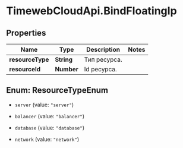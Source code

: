 # TimewebCloudApi.BindFloatingIp

## Properties

Name | Type | Description | Notes
------------ | ------------- | ------------- | -------------
**resourceType** | **String** | Тип ресурса. | 
**resourceId** | **Number** | Id ресурса. | 



## Enum: ResourceTypeEnum


* `server` (value: `"server"`)

* `balancer` (value: `"balancer"`)

* `database` (value: `"database"`)

* `network` (value: `"network"`)




